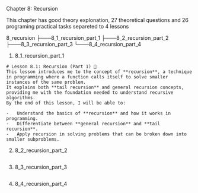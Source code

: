 Chapter 8: Recursion

This chapter has good theory explonation, 27 theoretical questions and 26 programing practical tasks separeted to 4 lessons

8_recursion
├───8_1_recursion_part_1
├───8_2_recursion_part_2
├───8_3_recursion_part_3
└───8_4_recursion_part_4

1. 8_1_recursion_part_1

```
# Lesson 8.1: Recursion (Part 1) 🔁
This lesson introduces me to the concept of **recursion**, a technique in programming where a function calls itself to solve smaller instances of the same problem.
It explains both **tail recursion** and general recursion concepts, providing me with the foundation needed to understand recursive algorithms.
By the end of this lesson, I will be able to:

-   Understand the basics of **recursion** and how it works in programming.
-   Differentiate between **general recursion** and **tail recursion**.
-   Apply recursion in solving problems that can be broken down into smaller subproblems.
```

2. 8_2_recursion_part_2

```

```

3. 8_3_recursion_part_3

```

```

4. 8_4_recursion_part_4

```

```
